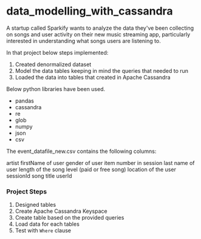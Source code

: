 # data_modelling_with_cassandra

A startup called Sparkify wants to analyze the data they've been collecting on songs and user activity on their new music streaming app, particularly interested in understanding what songs users are listening to.

In that project below steps implemented:

1. Created denormalized dataset 
2. Model the data tables keeping in mind the queries that needed to run
3. Loaded the data into tables that created in Apache Cassandra


Below python libraries have been used.

* pandas
* cassandra
* re
* glob
* numpy
* json
* csv


The event_datafile_new.csv contains the following columns:

artist
firstName of user
gender of user
item number in session
last name of user
length of the song
level (paid or free song)
location of the user
sessionId
song title
userId


### Project Steps
1. Designed tables
2. Create Apache Cassandra Keyspace 
3. Create table based on the provided queries
4. Load data for each tables
5. Test with `Where` clause
